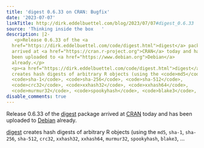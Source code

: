 ```yaml
---
title: 'digest 0.6.33 on CRAN: Bugfix'
date: '2023-07-07'
linkTitle: http://dirk.eddelbuettel.com/blog/2023/07/07#digest_0.6.33
source: 'Thinking inside the box   '
description: |2-
   <p>Release 0.6.33 of the <a
  href="https://dirk.eddelbuettel.com/code/digest.html">digest</a> package
  arrived at <a href="https://cran.r-project.org">CRAN</a> today and has
  been uploaded to <a href="https://www.debian.org">Debian</a>
  already.</p>
  <p><a href="https://dirk.eddelbuettel.com/code/digest.html">digest</a>
  creates hash digests of arbitrary R objects (using the <code>md5</code>,
  <code>sha-1</code>, <code>sha-256</code>, <code>sha-512</code>,
  <code>crc32</code>, <code>xxhash32</code>, <code>xxhash64</code>,
  <code>murmur32</code>, <code>spookyhash</code>, <code>blake3</code>, ...
disable_comments: true
---
```

 <p>Release 0.6.33 of the <a
href="https://dirk.eddelbuettel.com/code/digest.html">digest</a> package
arrived at <a href="https://cran.r-project.org">CRAN</a> today and has
been uploaded to <a href="https://www.debian.org">Debian</a>
already.</p>
<p><a href="https://dirk.eddelbuettel.com/code/digest.html">digest</a>
creates hash digests of arbitrary R objects (using the <code>md5</code>,
<code>sha-1</code>, <code>sha-256</code>, <code>sha-512</code>,
<code>crc32</code>, <code>xxhash32</code>, <code>xxhash64</code>,
<code>murmur32</code>, <code>spookyhash</code>, <code>blake3</code>, ...